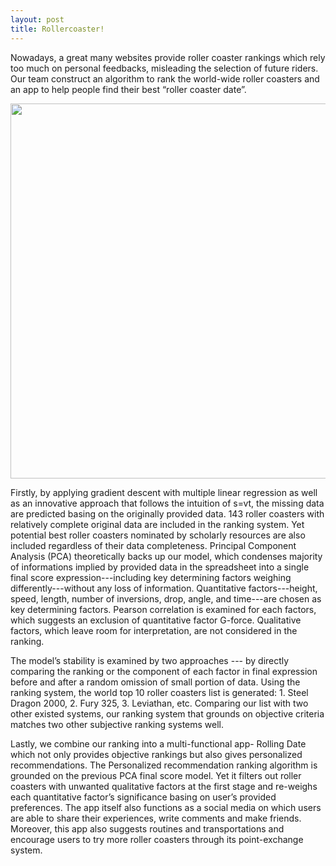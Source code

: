 ```yaml
---
layout: post
title: Rollercoaster!
---
```

Nowadays, a great many websites provide roller coaster rankings which rely too much on personal feedbacks, misleading the selection of future riders. Our team construct an algorithm to rank the world-wide roller coasters and an app to help people find their best “roller coaster date”.

<img src="/images/coaster.png" width="600"/>

Firstly, by applying gradient descent with multiple linear regression as well as an innovative approach that follows the intuition of s=vt, the missing data are predicted basing on the originally provided data. 143 roller coasters with relatively complete original data are included in the ranking system. Yet potential best roller coasters nominated by scholarly resources are also included regardless of their data completeness. Principal Component Analysis (PCA) theoretically backs up our model, which condenses majority of informations implied by provided data in the spreadsheet into a single final score expression---including key determining factors weighing differently---without any loss of information. Quantitative factors---height, speed, length, number of inversions, drop, angle, and time---are chosen as key determining factors. Pearson correlation is examined for each factors, which suggests an exclusion of quantitative factor G-force. Qualitative factors, which leave room for interpretation, are not considered in the ranking.
    
The model’s stability is examined by two approaches --- by directly comparing the ranking or the component of each factor in final expression before and after a random omission of small portion of data. Using the ranking system, the world top 10 roller coasters list is generated: 1. Steel Dragon 2000, 2. Fury 325, 3. Leviathan, etc. Comparing our list with two other existed systems, our ranking system that grounds on objective criteria matches two other subjective ranking systems well. 
    
Lastly, we combine our ranking into a multi-functional app- Rolling Date which not only provides objective rankings but also gives personalized recommendations. The Personalized recommendation ranking algorithm is grounded on the previous PCA final score model. Yet it filters out roller coasters with unwanted qualitative factors at the first stage and re-weighs each quantitative factor’s significance basing on user’s provided preferences. The app itself also functions as a social media on which users are able to share their experiences, write comments and make friends. Moreover, this app also suggests routines and transportations and encourage users to try more roller coasters through its point-exchange system.
